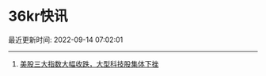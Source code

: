 # 36kr快讯

最近更新时间: 2022-09-14 07:02:01

--- 
1. [美股三大指数大幅收跌，大型科技股集体下挫](https://36kr.com/newsflashes/1914263068610561) 

